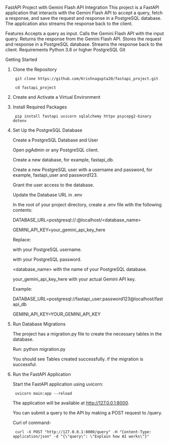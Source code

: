 FastAPI Project with Gemini Flash API Integration
This project is a FastAPI application that interacts with the Gemini Flash API to accept a query, fetch a response, and save the request and response in a PostgreSQL database. The application also streams the response back to the client.

Features
Accepts a query as input.
Calls the Gemini Flash API with the input query.
Returns the response from the Gemini Flash API.
Stores the request and response in a PostgreSQL database.
Streams the response back to the client.
Requirements
Python 3.8 or higher
PostgreSQL
Git

Getting Started
1. Clone the Repository
   
        git clone https://github.com/Krishnagupta20/fastapi_project.git
   
        cd fastapi_project
   
2. Create and Activate a Virtual Environment
3. Install Required Packages
   
        pip install fastapi uvicorn sqlalchemy httpx psycopg2-binary dotenv

4. Set Up the PostgreSQL Database
   
    Create a PostgreSQL Database and User
   
    Open pgAdmin or any PostgreSQL client.
   
    Create a new database, for example, fastapi_db.
   
    Create a new PostgreSQL user with a username and password, for example, fastapi_user and password123.
   
    Grant the user access to the database.

    Update the Database URL in .env

    In the root of your project directory, create a .env file with the following contents:
   
    DATABASE_URL=postgresql://<username>:<password>@localhost/<database_name>
    
    GEMINI_API_KEY=your_gemini_api_key_here

    Replace:
   
    <username> with your PostgreSQL username.
   
    <password> with your PostgreSQL password.
   
    <database_name> with the name of your PostgreSQL database.
   
    your_gemini_api_key_here with your actual Gemini API key.
    
    Example:
   
    DATABASE_URL=postgresql://fastapi_user:password123@localhost/fastapi_db
   
    GEMINI_API_KEY=YOUR_GEMINI_API_KEY

5. Run Database Migrations
   
    The project has a migration.py file to create the necessary tables in the database.
   
    Run: python migration.py
   
   You should see Tables created successfully. if the migration is successful.
   
6. Run the FastAPI Application
    
      Start the FastAPI application using uvicorn:
    
        uvicorn main:app --reload
    
    The application will be available at http://127.0.0.1:8000.
   
    You can submit a query to the API by making a POST request to /query.
   
    Curl of command-
    
        curl -X POST "http://127.0.0.1:8000/query" -H "Content-Type: application/json" -d "{\"query\": \"Explain how AI works\"}"
